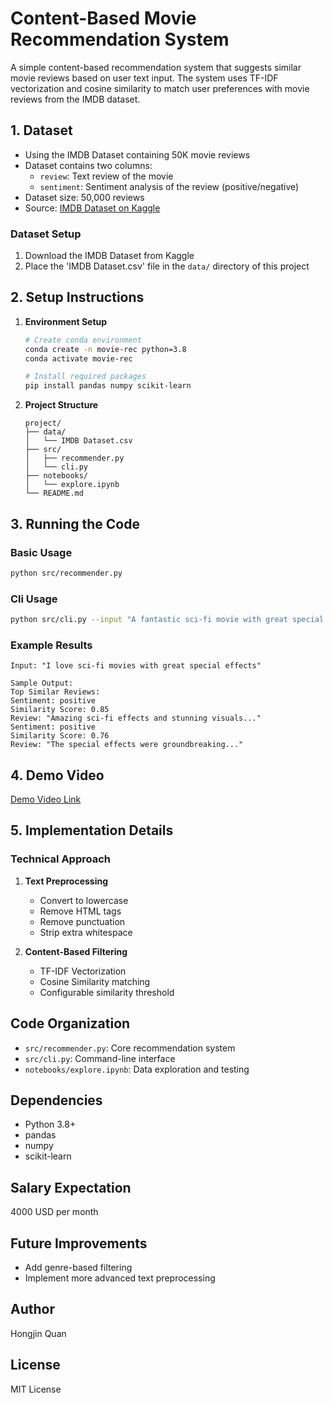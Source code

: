 # Content-Based Movie Recommendation System

A simple content-based recommendation system that suggests similar movie reviews based on user text input. The system uses TF-IDF vectorization and cosine similarity to match user preferences with movie reviews from the IMDB dataset.

## 1. Dataset

- Using the IMDB Dataset containing 50K movie reviews
- Dataset contains two columns:
  - `review`: Text review of the movie
  - `sentiment`: Sentiment analysis of the review (positive/negative)
- Dataset size: 50,000 reviews
- Source: [IMDB Dataset on Kaggle](https://www.kaggle.com/datasets/lakshmi25npathi/imdb-dataset-of-50k-movie-reviews)

### Dataset Setup

1. Download the IMDB Dataset from Kaggle
2. Place the 'IMDB Dataset.csv' file in the `data/` directory of this project

## 2. Setup Instructions

1. **Environment Setup**

   ```bash
   # Create conda environment
   conda create -n movie-rec python=3.8
   conda activate movie-rec

   # Install required packages
   pip install pandas numpy scikit-learn
   ```

2. **Project Structure**
   ```
   project/
   ├── data/
   │   └── IMDB Dataset.csv
   ├── src/
   │   ├── recommender.py
   │   └── cli.py
   ├── notebooks/
   │   └── explore.ipynb
   └── README.md
   ```

## 3. Running the Code

### Basic Usage

```bash
python src/recommender.py
```

### Cli Usage

```bash
python src/cli.py --input "A fantastic sci-fi movie with great special effects and compelling story" --num 5 --threshold 0.1
```

### Example Results

```
Input: "I love sci-fi movies with great special effects"

Sample Output:
Top Similar Reviews:
Sentiment: positive
Similarity Score: 0.85
Review: "Amazing sci-fi effects and stunning visuals..."
Sentiment: positive
Similarity Score: 0.76
Review: "The special effects were groundbreaking..."
```

## 4. Demo Video

[Demo Video Link](https://www.loom.com/share/4c5dfa8411e145acae507f33800ac7bd?sid=827e4aaf-d71e-4500-9194-a5e36d12bb1e)

## 5. Implementation Details

### Technical Approach

1. **Text Preprocessing**

   - Convert to lowercase
   - Remove HTML tags
   - Remove punctuation
   - Strip extra whitespace

2. **Content-Based Filtering**

   - TF-IDF Vectorization
   - Cosine Similarity matching
   - Configurable similarity threshold

## Code Organization

- `src/recommender.py`: Core recommendation system
- `src/cli.py`: Command-line interface
- `notebooks/explore.ipynb`: Data exploration and testing

## Dependencies

- Python 3.8+
- pandas
- numpy
- scikit-learn

## Salary Expectation

4000 USD per month

## Future Improvements

- Add genre-based filtering
- Implement more advanced text preprocessing

## Author

Hongjin Quan

## License

MIT License
